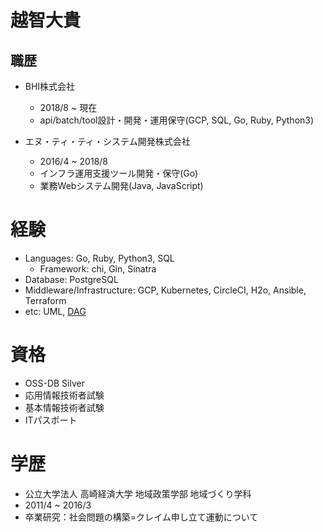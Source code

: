 # 越智大貴

## 職歴
- BHI株式会社
  - 2018/8 ~ 現在
  - api/batch/tool設計・開発・運用保守(GCP, SQL, Go, Ruby, Python3)

- エヌ・ティ・ティ・システム開発株式会社
  - 2016/4 ~ 2018/8
  - インフラ運用支援ツール開発・保守(Go)
  - 業務Webシステム開発(Java, JavaScript)

# 経験
- Languages: Go, Ruby, Python3, SQL
  - Framework: chi, Gin, Sinatra
- Database: PostgreSQL
- Middleware/Infrastructure: GCP, Kubernetes, CircleCI, H2o, Ansible, Terraform
- etc: UML, [DAG](https://github.com/ddddddO/gdag#readme)

# 資格
- OSS-DB Silver
- 応用情報技術者試験
- 基本情報技術者試験
- ITパスポート

# 学歴
- 公立大学法人 高崎経済大学 地域政策学部 地域づくり学科
- 2011/4 ~ 2016/3
- 卒業研究：社会問題の構築=クレイム申し立て運動について